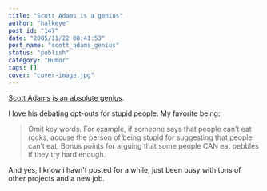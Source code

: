 ```yaml
---
title: "Scott Adams is a genius"
author: "halkeye"
post_id: "147"
date: "2005/11/22 08:41:53"
post_name: "scott_adams_genius"
status: "publish"
category: "Humor"
tags: []
cover: "cover-image.jpg"
---
```


[Scott Adams is an absolute genius](https://dilbertblog.typepad.com/the_dilbert_blog/2005/11/results_of_why_.html).

I love his debating opt-outs for stupid people. My favorite being:



> Omit key words. For example, if someone says that people can’t eat rocks, accuse the person of being stupid for suggesting that people can’t eat. Bonus points for arguing that some people CAN eat pebbles if they try hard enough.



And yes, I know i havn't posted for a while, just been busy with tons of other projects and a new job.
